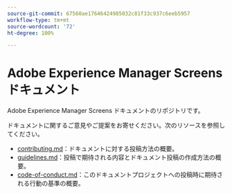 ```yaml
---
source-git-commit: 67560ae17646424985032c81f33c937c6eeb5957
workflow-type: tm+mt
source-wordcount: '72'
ht-degree: 100%

---
```

# Adobe Experience Manager Screens ドキュメント

Adobe Experience Manager Screens ドキュメントのリポジトリです。

ドキュメントに関するご意見やご提案をお寄せください。次のリソースを参照してください。

* [contributing.md](contributing.md)：ドキュメントに対する投稿方法の概要。
* [guidelines.md](guidelines.md)：投稿で期待される内容とドキュメント投稿の作成方法の概要。
* [code-of-conduct.md](code-of-conduct.md)：このドキュメントプロジェクトへの投稿時に期待される行動の基準の概要。
